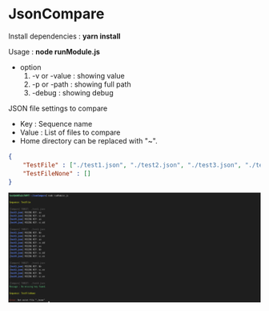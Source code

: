 # JsonCompare

Install dependencies : **yarn install**

Usage : **node runModule.js**

- option   
  1.  -v or -value : showing value 
  2.  -p or -path : showing full path
  3.  -debug : showing debug
   

JSON file settings to compare
- Key : Sequence name
- Value : List of files to compare
- Home directory can be replaced with "~".
  
```json
{
    "TestFile" : ["./test1.json", "./test2.json", "./test3.json", "./test4.json"],
    "TestFileNone" : []
}
```

![](./static/example.png)
